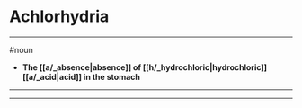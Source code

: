 # Achlorhydria
---
#noun
- **The [[a/_absence|absence]] of [[h/_hydrochloric|hydrochloric]] [[a/_acid|acid]] in the stomach**
---
---
